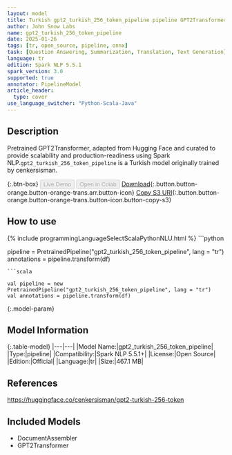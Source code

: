 ```yaml
---
layout: model
title: Turkish gpt2_turkish_256_token_pipeline pipeline GPT2Transformer from cenkersisman
author: John Snow Labs
name: gpt2_turkish_256_token_pipeline
date: 2025-01-26
tags: [tr, open_source, pipeline, onnx]
task: [Question Answering, Summarization, Translation, Text Generation]
language: tr
edition: Spark NLP 5.5.1
spark_version: 3.0
supported: true
annotator: PipelineModel
article_header:
  type: cover
use_language_switcher: "Python-Scala-Java"
---
```


## Description

Pretrained GPT2Transformer, adapted from Hugging Face and curated to provide scalability and production-readiness using Spark NLP.`gpt2_turkish_256_token_pipeline` is a Turkish model originally trained by cenkersisman.

{:.btn-box}
<button class="button button-orange" disabled>Live Demo</button>
<button class="button button-orange" disabled>Open in Colab</button>
[Download](https://s3.amazonaws.com/auxdata.johnsnowlabs.com/public/models/gpt2_turkish_256_token_pipeline_tr_5.5.1_3.0_1737914004563.zip){:.button.button-orange.button-orange-trans.arr.button-icon}
[Copy S3 URI](s3://auxdata.johnsnowlabs.com/public/models/gpt2_turkish_256_token_pipeline_tr_5.5.1_3.0_1737914004563.zip){:.button.button-orange.button-orange-trans.button-icon.button-copy-s3}

## How to use



<div class="tabs-box" markdown="1">
{% include programmingLanguageSelectScalaPythonNLU.html %}
```python

pipeline = PretrainedPipeline("gpt2_turkish_256_token_pipeline", lang = "tr")
annotations =  pipeline.transform(df)   

```
```scala

val pipeline = new PretrainedPipeline("gpt2_turkish_256_token_pipeline", lang = "tr")
val annotations = pipeline.transform(df)

```
</div>

{:.model-param}
## Model Information

{:.table-model}
|---|---|
|Model Name:|gpt2_turkish_256_token_pipeline|
|Type:|pipeline|
|Compatibility:|Spark NLP 5.5.1+|
|License:|Open Source|
|Edition:|Official|
|Language:|tr|
|Size:|467.1 MB|

## References

https://huggingface.co/cenkersisman/gpt2-turkish-256-token

## Included Models

- DocumentAssembler
- GPT2Transformer